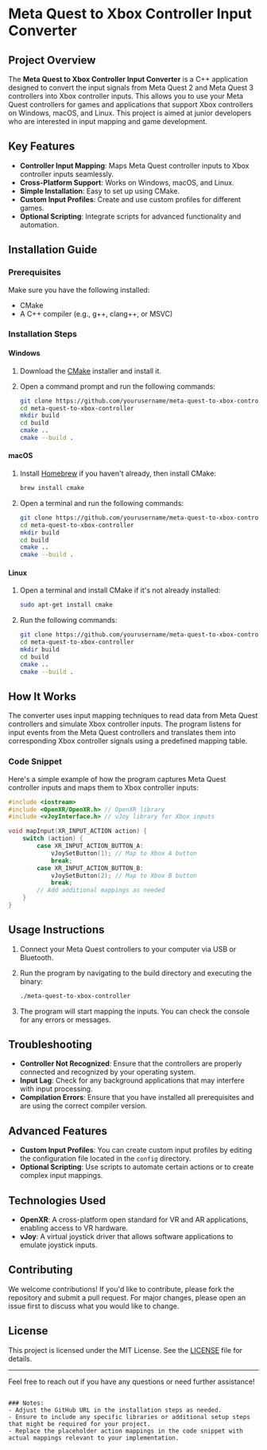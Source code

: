 # Meta Quest to Xbox Controller Input Converter

## Project Overview

The **Meta Quest to Xbox Controller Input Converter** is a C++ application designed to convert the input signals from Meta Quest 2 and Meta Quest 3 controllers into Xbox controller inputs. This allows you to use your Meta Quest controllers for games and applications that support Xbox controllers on Windows, macOS, and Linux. This project is aimed at junior developers who are interested in input mapping and game development.

## Key Features

- **Controller Input Mapping**: Maps Meta Quest controller inputs to Xbox controller inputs seamlessly.
- **Cross-Platform Support**: Works on Windows, macOS, and Linux.
- **Simple Installation**: Easy to set up using CMake.
- **Custom Input Profiles**: Create and use custom profiles for different games.
- **Optional Scripting**: Integrate scripts for advanced functionality and automation.

## Installation Guide

### Prerequisites

Make sure you have the following installed:

- CMake
- A C++ compiler (e.g., g++, clang++, or MSVC)

### Installation Steps

#### Windows

1. Download the [CMake](https://cmake.org/download/) installer and install it.
2. Open a command prompt and run the following commands:

   ```bash
   git clone https://github.com/yourusername/meta-quest-to-xbox-controller.git
   cd meta-quest-to-xbox-controller
   mkdir build
   cd build
   cmake ..
   cmake --build .
   ```

#### macOS

1. Install [Homebrew](https://brew.sh/) if you haven't already, then install CMake:

   ```bash
   brew install cmake
   ```

2. Open a terminal and run the following commands:

   ```bash
   git clone https://github.com/yourusername/meta-quest-to-xbox-controller.git
   cd meta-quest-to-xbox-controller
   mkdir build
   cd build
   cmake ..
   cmake --build .
   ```

#### Linux

1. Open a terminal and install CMake if it's not already installed:

   ```bash
   sudo apt-get install cmake
   ```

2. Run the following commands:

   ```bash
   git clone https://github.com/yourusername/meta-quest-to-xbox-controller.git
   cd meta-quest-to-xbox-controller
   mkdir build
   cd build
   cmake ..
   cmake --build .
   ```

## How It Works

The converter uses input mapping techniques to read data from Meta Quest controllers and simulate Xbox controller inputs. The program listens for input events from the Meta Quest controllers and translates them into corresponding Xbox controller signals using a predefined mapping table.

### Code Snippet

Here's a simple example of how the program captures Meta Quest controller inputs and maps them to Xbox controller inputs:

```cpp
#include <iostream>
#include <OpenXR/OpenXR.h> // OpenXR library
#include <vJoyInterface.h> // vJoy library for Xbox inputs

void mapInput(XR_INPUT_ACTION action) {
    switch (action) {
        case XR_INPUT_ACTION_BUTTON_A:
            vJoySetButton(1); // Map to Xbox A button
            break;
        case XR_INPUT_ACTION_BUTTON_B:
            vJoySetButton(2); // Map to Xbox B button
            break;
        // Add additional mappings as needed
    }
}
```

## Usage Instructions

1. Connect your Meta Quest controllers to your computer via USB or Bluetooth.
2. Run the program by navigating to the build directory and executing the binary:

   ```bash
   ./meta-quest-to-xbox-controller
   ```

3. The program will start mapping the inputs. You can check the console for any errors or messages.

## Troubleshooting

- **Controller Not Recognized**: Ensure that the controllers are properly connected and recognized by your operating system.
- **Input Lag**: Check for any background applications that may interfere with input processing.
- **Compilation Errors**: Ensure that you have installed all prerequisites and are using the correct compiler version.

## Advanced Features

- **Custom Input Profiles**: You can create custom input profiles by editing the configuration file located in the `config` directory.
- **Optional Scripting**: Use scripts to automate certain actions or to create complex input mappings.

## Technologies Used

- **OpenXR**: A cross-platform open standard for VR and AR applications, enabling access to VR hardware.
- **vJoy**: A virtual joystick driver that allows software applications to emulate joystick inputs.

## Contributing

We welcome contributions! If you'd like to contribute, please fork the repository and submit a pull request. For major changes, please open an issue first to discuss what you would like to change.

## License

This project is licensed under the MIT License. See the [LICENSE](LICENSE) file for details.

---

Feel free to reach out if you have any questions or need further assistance!
```

### Notes:
- Adjust the GitHub URL in the installation steps as needed.
- Ensure to include any specific libraries or additional setup steps that might be required for your project.
- Replace the placeholder action mappings in the code snippet with actual mappings relevant to your implementation.
